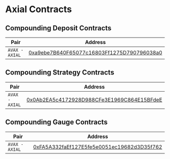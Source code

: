 # Axial Contracts

## Compounding Deposit Contracts

| Pair            | Address                                                                                                                                            |
| --------------- | -------------------------------------------------------------------------------------------------------------------------------------------------- |
| `AVAX - AXIAL`  | [0xa9ebe7B640F65077c16803Ff1275D790796038a0](https://snowtrace.io/address/0xa9ebe7B640F65077c16803Ff1275D790796038a0) |

## Compounding Strategy Contracts

| Pair            | Address                                                                                                                                            |
| --------------- | -------------------------------------------------------------------------------------------------------------------------------------------------- |
| `AVAX - AXIAL`  | [0x0Ab2EA5c4172928D988CFe3E1969C864E15BFdeE](https://snowtrace.io/address/0x0Ab2EA5c4172928D988CFe3E1969C864E15BFdeE) |

## Compounding Gauge Contracts

| Pair            | Address                                                                                                                                            |
| --------------- | -------------------------------------------------------------------------------------------------------------------------------------------------- |
| `AVAX - AXIAL`  | [0xFA5A332faEf127E5fe5e0051ec19682d3D35f762](https://snowtrace.io/address/0xFA5A332faEf127E5fe5e0051ec19682d3D35f762) |
